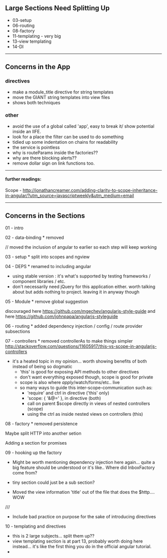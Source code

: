 ## Large Sections Need Splitting Up
* 03-setup
* 06-routing
* 08-factory
* 11-templating - very big
* 13-view templating
* 14-DI

----

## Concerns in the App

### directives
- make a module_title directive for string templates
- move the GIANT string templates into view files
- shows both techniques

### other
- avoid the use of a global called 'app', easy to break it/ show potential inside an IIFE.
- look for a place the filter can be used to do something
- tidied up some indentation on chains for readability
- the service is pointless
- why is routeParams inside the factories??
- why are there blocking alerts??
- remove dollar sign on link functions too.






----

#### further readings:
Scope - http://jonathancreamer.com/adding-clarity-to-scope-inheritance-in-angular/?utm_source=javascriptweekly&utm_medium=email





----


## Concerns in the Sections

01 - intro

02 - data-binding * removed

// moved the inclusion of angular to earlier so each step will keep working

03 - setup * split into scopes and ngview

04 - DEPS * renamed to including angular

* using stable version : it's what's supported by testing frameworks / component libraries / etc.
* don't necessarily need jQuery for this application either. worth talking about but adds nothing to project. leaving it in anyway though

05 - Module * remove global suggestion

discouraged here https://github.com/mgechev/angularjs-style-guide
and here https://github.com/johnpapa/angularjs-styleguide

06 - routing * added dependency injection / config / route provider subsections

07 - controllers * removed controllerAs to make things simpler
http://stackoverflow.com/questions/11605917/this-vs-scope-in-angularjs-controllers
    
* it's a heated topic in my opinion... worth showing benefits of both instead of being so dogmatic
    * 'this' is good for exposing API methods to other directives
    * don't want everything exposed though, scope is good for private
    * scope is also where $apply/$watch/forms/etc.. live
    * so many ways to guide this inter-scope-communication such as: 
        * 'require' and ctrl in directive ('this' only)
        * 'scope: { '&@=' }, in directive (both)
        * call on parent $scope directly in views of nested controllers (scope)
        * using the ctrl as inside nested views on controllers (this)

08 - factory * removed persistence

Maybe split HTTP into another setion

Adding a section for promises

09 - hooking up the factory

* Might be worth mentioning dependency injection here again... quite a big feature should be understood or it's like.. Where did InboxFactory come from?
* tiny section could just be a sub section?

* Moved the view information 'title' out of the file that does the $http.... WOW

///
*  Include bad practice on purpose for the sake of introducing directives

10 - templating and directives

* this is 2 large subjects... split them up??
* view templating section is at part 13, probably worth doing here instead... it's like the first thing you do in the official angular tutorial.
* 







